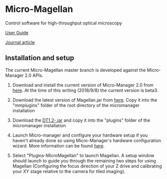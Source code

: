 # Micro-Magellan
Control software for high-throughput optical microscopy

[User Guide](https://micro-manager.org/wiki/MicroMagellan)

[Journal article](http://krummellab.com/images/Publications/pinkard-pub-2016-02.pdf)

## Installation and setup
The current Micro-Magellan master branch is developed against the Micro-Manager 2.0 APIs. 

1. Download and install the current version of Micro-Manager 2.0 from [here](https://micro-manager.org/wiki/Version_2.0). At the time of this writing (2018/9/8) the current version is beta3.

2. Download the latest version of Magellan.jar from [here](https://github.com/henrypinkard/Micro-Magellan/releases). Copy it into the "mmplugins" folder of the root directory of the micromanager installation

3. Download the [DT1.2-.jar](https://github.com/henrypinkard/Micro-Magellan/releases) and copy it into the "plugins" folder of the micromanager installation

4. Launch Micro-manager and configure your hardware setup if you haven't already done so using Micro-Manager's hardware configuration wizard. More information can be found [here](https://micro-manager.org/wiki/Micro-Manager_Configuration_Guide).

5. Select "Plugins-MicroMagellan" to launch Magellan. A setup window should launch to guide you through the remaining two steps for using Magellan (Configuring the focus direction of your Z drive and calibrating your XY stage relative to the camera for tiled imaging).

